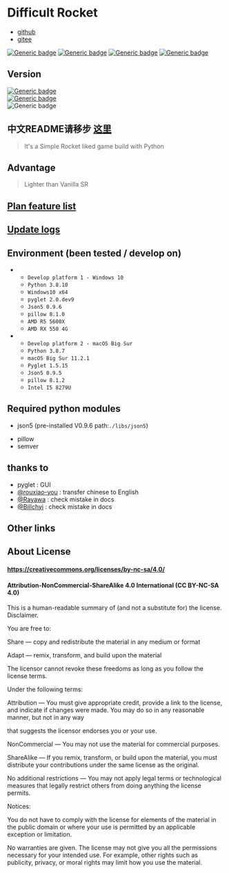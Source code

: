 # Difficult Rocket
- [github](https://github.com/shenjackyuanjie/Difficult-Rocket)
- [gitee](https://gitee.com/shenjackyuanjie/Difficult-Rocket)

[![Generic badge](https://img.shields.io/badge/SemVer-2.0.0-blue.svg)](https://Semver.org/)
[![Generic badge](https://img.shields.io/badge/Write_with_Python-3.8.10-blue.svg)](https://Python.org)
[![Generic badge](https://img.shields.io/badge/Write_with_Pyglet-2.0dev11-blue.svg)](https://pyglet.org)
[![Generic badge](https://img.shields.io/badge/Python-_3.8_|_3.9-blue.svg)](https://Python.org)

## Version

[![Generic badge](https://img.shields.io/badge/Release-0.6.0-blue.svg)](https://github.com/shenjackyuanjie/Difficult-Rocket/releases/v0.4.5)
<br/>[![Generic badge](https://img.shields.io/badge/Pre_Release-0.6.0-blue.svg)](https://github.com/shenjackyuanjie/Difficult-Rocket/releases/v0.4.6)
<br/>![Generic badge](https://img.shields.io/badge/Devloping-0.6.1-blue.svg)

## 中文README请移步 [这里](/docs/README-cn.md)

> It's a Simple Rocket liked game build with Python

## Advantage

> Lighter than Vanilla SR

## [Plan feature list](/docs/plan_features)

## [Update logs](/docs/update_logs.md)

## Environment (been tested / develop on)

-
    - `Develop platform 1 - Windows 10`
    - `Python 3.8.10`
    - `Windows10 x64`
    - `pyglet 2.0.dev9`
    - `Json5 0.9.6`
    - `pillow 8.1.0`
    - `AMD R5 5600X`
    - `AMD RX 550 4G`
-
    - `Develop platform 2 - macOS Big Sur`
    - `Python 3.8.7`
    - `macOS Big Sur 11.2.1`
    - `Pyglet 1.5.15`
    - `Json5 0.9.5`
    - `pillow 8.1.2`
    - `Intel I5 8279U`

## Required python modules

- json5 (pre-installed V0.9.6 path:`./libs/json5`)

[comment]: <> (- pyglet &#40;pre-installed V2.0.dev9 path:`./libs/pyglet`&#41;)
- pillow
- semver

## thanks to

- pyglet : GUI
- [@rouxiao-you](https://github.com/ruoxiao-you) : transfer chinese to English
- [@Rayawa](https://github.com/Rayawa) : check mistake in docs
- [@Billchyi](https://github.com/Billchyi) : check mistake in docs

## Other links

## About License

#### https://creativecommons.org/licenses/by-nc-sa/4.0/

#### Attribution-NonCommercial-ShareAlike 4.0 International (CC BY-NC-SA 4.0)

This is a human-readable summary of (and not a substitute for) the license. Disclaimer.

You are free to:

Share — copy and redistribute the material in any medium or format

Adapt — remix, transform, and build upon the material

The licensor cannot revoke these freedoms as long as you follow the license terms.

Under the following terms:

Attribution — You must give appropriate credit, provide a link to the license, and indicate if changes were made. You
may do so in any reasonable manner, but not in any way

that suggests the licensor endorses you or your use.

NonCommercial — You may not use the material for commercial purposes.

ShareAlike — If you remix, transform, or build upon the material, you must distribute your contributions under the same
license as the original.

No additional restrictions — You may not apply legal terms or technological measures that legally restrict others from
doing anything the license permits.

Notices:

You do not have to comply with the license for elements of the material in the public domain or where your use is
permitted by an applicable exception or limitation.

No warranties are given. The license may not give you all the permissions necessary for your intended use. For example,
other rights such as publicity, privacy, or moral rights may limit how you use the material.
